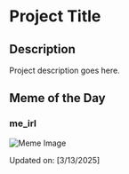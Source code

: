 # Project Title

## Description

Project description goes here.

## Meme of the Day

### me_irl
![Meme Image](https://i.redd.it/6vgxilqy67oe1.png)

Updated on: [3/13/2025]